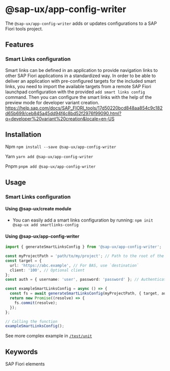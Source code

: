 # @sap-ux/app-config-writer

The `@sap-ux/app-config-writer` adds or updates configurations to a SAP Fiori tools project.

## Features

### Smart Links configuration
Smart links can be defined in an application to provide navigation links to other SAP Fiori applications in a standardized way.
In order to be able to deliver an application with pre-configured targets for the included smart links, you need to import the available targets from a remote SAP Fiori launchpad configuration with the provided `add smart links config` command. 
Then you can configure the smart links with the help of the preview mode for developer variant creation. https://help.sap.com/docs/SAP_FIORI_tools/17d50220bcd848aa854c9c182d65b699/ceb845a45dd94f4c8bd52f2976f99090.html?q=developer%20variant%20creation&locale=en-US

## Installation
Npm
`npm install --save @sap-ux/app-config-writer`

Yarn
`yarn add @sap-ux/app-config-writer`

Pnpm
`pnpm add @sap-ux/app-config-writer`

## Usage

### Smart Links configuration

#### Using @sap-ux/create module

- You can easily add a smart links configuration by running:
    `npm init @sap-ux add smartlinks-config`

#### Using @sap-ux/app-config-writer
```Typescript
import { generateSmartLinksConfig } from '@sap-ux/app-config-writer';

const myProjectPath = 'path/to/my/project'; // Path to the root of the Fiori app
const target = {
  url: 'https://abc.example', // For BAS, use `destination`
  client: '100', // Optional client
};
const auth = { username: 'user', password: 'password' }; // Authentication details

const exampleSmartLinksConfig = async () => {
  const fs = await generateSmartLinksConfig(myProjectPath, { target, auth });
  return new Promise((resolve) => {
    fs.commit(resolve);
  });
};

// Calling the function
exampleSmartLinksConfig();
```

See more complex example in [`/test/unit`](./test/unit)

## Keywords
SAP Fiori elements